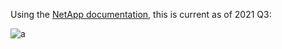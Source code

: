 Using the [NetApp documentation](https://docs.microsoft.com/en-us/azure/azure-netapp-files/azure-netapp-files-service-levels), this is current as of 2021 Q3: 

![a](https://i.imgur.com/cQueybV.png)

